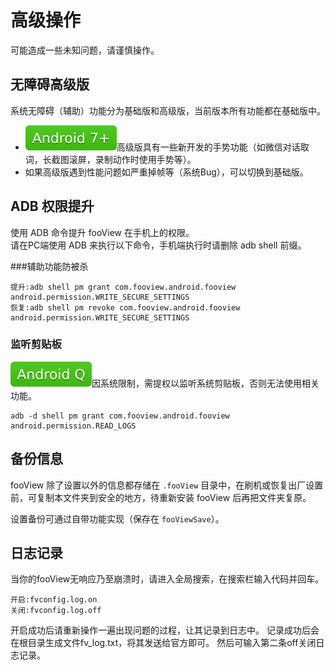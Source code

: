 # 高级操作

可能造成一些未知问题，请谨慎操作。

## 无障碍高级版
系统无障碍（辅助）功能分为基础版和高级版，当前版本所有功能都在基础版中。

* ![7.1](assets/7.1.svg)高级版具有一些新开发的手势功能（如微信对话取词，长截图滚屏，录制动作时使用手势等）。
* 如果高级版遇到性能问题如严重掉帧等（系统Bug），可以切换到基础版。

## ADB 权限提升
使用 ADB 命令提升 fooView 在手机上的权限。  
请在PC端使用 ADB 来执行以下命令，手机端执行时请删除 adb shell 前缀。

###辅助功能防被杀


```
提升:adb shell pm grant com.fooview.android.fooview android.permission.WRITE_SECURE_SETTINGS
恢复:adb shell pm revoke com.fooview.android.fooview android.permission.WRITE_SECURE_SETTINGS
```

### 监听剪贴板

![Q](assets/Q.svg)因系统限制，需提权以监听系统剪贴板，否则无法使用相关功能。

```
adb -d shell pm grant com.fooview.android.fooview android.permission.READ_LOGS
```

## 备份信息

fooView 除了设置以外的信息都存储在 `.fooView` 目录中，在刷机或恢复出厂设置前，可复制本文件夹到安全的地方，待重新安装 fooView 后再把文件夹复原。

设置备份可通过自带功能实现（保存在 `fooViewSave`）。

## 日志记录
当你的fooView无响应乃至崩溃时，请进入全局搜索，在搜索栏输入代码并回车。

```
开启:fvconfig.log.on
关闭:fvconfig.log.off
```

开启成功后请重新操作一遍出现问题的过程，让其记录到日志中。
记录成功后会在根目录生成文件fv_log.txt，将其发送给官方即可。
然后可输入第二条off关闭日志记录。